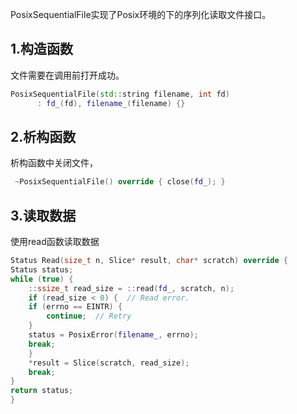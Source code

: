 PosixSequentialFile实现了Posix环境的下的序列化读取文件接口。

## 1.构造函数
文件需要在调用前打开成功。
```cpp
PosixSequentialFile(std::string filename, int fd)
      : fd_(fd), filename_(filename) {}
```

## 2.析构函数
析构函数中关闭文件，
```cpp
 ~PosixSequentialFile() override { close(fd_); }
```

## 3.读取数据
使用read函数读取数据
```cpp
Status Read(size_t n, Slice* result, char* scratch) override {
Status status;
while (true) {
    ::ssize_t read_size = ::read(fd_, scratch, n);
    if (read_size < 0) {  // Read error.
    if (errno == EINTR) {
        continue;  // Retry
    }
    status = PosixError(filename_, errno);
    break;
    }
    *result = Slice(scratch, read_size);
    break;
}
return status;
}
```
